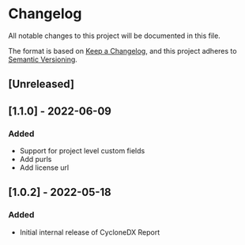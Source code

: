 # Changelog
All notable changes to this project will be documented in this file.

The format is based on [Keep a Changelog](https://keepachangelog.com/en/1.0.0/),
and this project adheres to [Semantic Versioning](https://semver.org/spec/v2.0.0.html).

## [Unreleased]


## [1.1.0] - 2022-06-09
### Added
- Support for project level custom fields
- Add purls
- Add license url

## [1.0.2] - 2022-05-18
### Added
- Initial internal release of CycloneDX Report